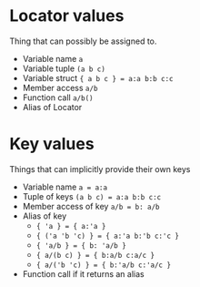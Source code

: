 # Locator values 
Thing that can possibly be assigned to.
- Variable name `a`
- Variable tuple `(a b c)`
- Variable struct `{ a b c } = a:a b:b c:c`
- Member access `a/b`
- Function call `a/b()`
- Alias of Locator
# Key values
Things that can implicitly provide their own keys
- Variable name `a = a:a`
- Tuple of keys `(a b c) = a:a b:b c:c`
- Member access of key `a/b = b: a/b`
- Alias of key
  - `{ 'a } = { a:'a }`
  - `{ ('a 'b 'c) } = { a:'a b:'b c:'c }`
  - `{ 'a/b } = { b: 'a/b }`
  - `{ a/(b c) } = { b:a/b c:a/c }`
  - `{ a/('b 'c) } = { b:'a/b c:'a/c }`
- Function call if it returns an alias
